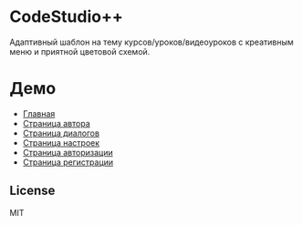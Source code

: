 # CodeStudio++
Адаптивный шаблон на тему курсов/уроков/видеоуроков с креативным меню и приятной цветовой схемой.

# Демо
<ul>
<li>
<a href="https://shamilfrontend.github.io/code-studio/index.html" target="_blank">Главная</a>
</li>
<li>
<a href="https://shamilfrontend.github.io/code-studio/author.html" target="_blank">Страница автора</a>
</li>
<li>
<a href="https://shamilfrontend.github.io/code-studio/dialogs.html" target="_blank">Страница диалогов</a>
</li>
<li>
<a href="https://shamilfrontend.github.io/code-studio/settings.html" target="_blank">Страница настроек</a>
</li>
<li>
<a href="https://shamilfrontend.github.io/code-studio/signin.html" target="_blank">Страница авторизации</a>
</li>
<li>
<a href="https://shamilfrontend.github.io/code-studio/signup.html" target="_blank">Страница регистрации</a>
</li>
</ul>

License
----

MIT
